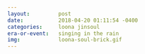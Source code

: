 ```yaml
---
layout:         post
date:           2018-04-20 01:11:54 -0400
categories:     loona jinsoul
era-or-event:   singing in the rain
img:            loona-soul-brick.gif
---
```


